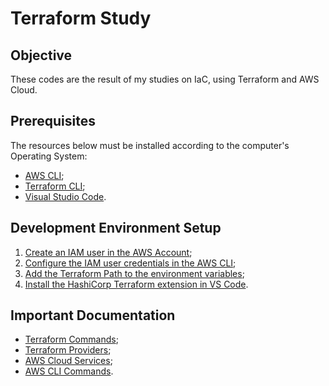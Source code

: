 # Terraform Study

## Objective

These codes are the result of my studies on IaC, using Terraform and AWS Cloud.

## Prerequisites

The resources below must be installed according to the computer's Operating System:

- [AWS CLI](https://docs.aws.amazon.com/cli/latest/userguide/getting-started-install.html);
- [Terraform CLI](https://developer.hashicorp.com/terraform/tutorials/aws-get-started/install-cli);
- [Visual Studio Code](https://code.visualstudio.com/docs/setup/setup-overview).

## Development Environment Setup

1. [Create an IAM user in the AWS Account](https://docs.aws.amazon.com/IAM/latest/UserGuide/id_users_create.html);
2. [Configure the IAM user credentials in the AWS CLI](https://docs.aws.amazon.com/cli/latest/userguide/getting-started-quickstart.html);
3. [Add the Terraform Path to the environment variables](https://phoenixnap.com/kb/how-to-install-terraform);
4. [Install the HashiCorp Terraform extension in VS Code](https://marketplace.visualstudio.com/items?itemName=HashiCorp.terraform).

## Important Documentation

- [Terraform Commands](https://developer.hashicorp.com/terraform/cli/commands);
- [Terraform Providers](https://registry.terraform.io/browse/providers);
- [AWS Cloud Services](https://aws.amazon.com/what-is-aws/);
- [AWS CLI Commands](https://docs.aws.amazon.com/cli/latest/#aws-cli-command-reference).